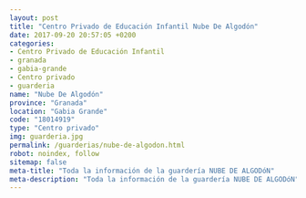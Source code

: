 ```yaml
---
layout: post
title: "Centro Privado de Educación Infantil Nube De Algodón"
date: 2017-09-20 20:57:05 +0200
categories:
- Centro Privado de Educación Infantil
- granada
- gabia-grande
- Centro privado
- guarderia
name: "Nube De Algodón"
province: "Granada"
location: "Gabia Grande"
code: "18014919"
type: "Centro privado"
img: guarderia.jpg
permalink: /guarderias/nube-de-algodon.html
robot: noindex, follow
sitemap: false
meta-title: "Toda la información de la guardería NUBE DE ALGODóN"
meta-description: "Toda la información de la guardería NUBE DE ALGODóN"
---
```

